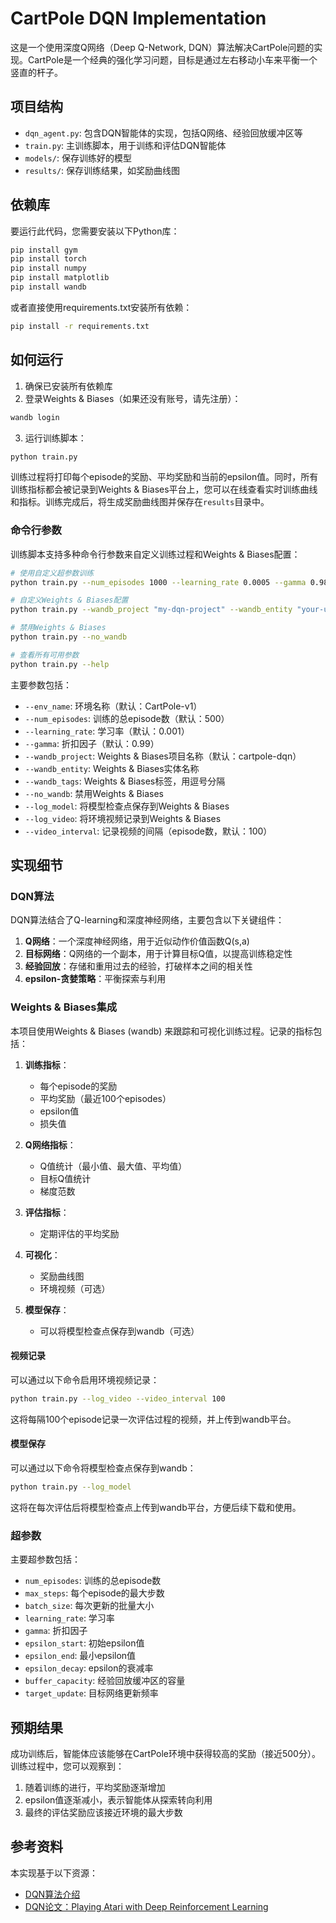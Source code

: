 # CartPole DQN Implementation

这是一个使用深度Q网络（Deep Q-Network, DQN）算法解决CartPole问题的实现。CartPole是一个经典的强化学习问题，目标是通过左右移动小车来平衡一个竖直的杆子。

## 项目结构

- `dqn_agent.py`: 包含DQN智能体的实现，包括Q网络、经验回放缓冲区等
- `train.py`: 主训练脚本，用于训练和评估DQN智能体
- `models/`: 保存训练好的模型
- `results/`: 保存训练结果，如奖励曲线图

## 依赖库

要运行此代码，您需要安装以下Python库：

```bash
pip install gym
pip install torch
pip install numpy
pip install matplotlib
pip install wandb
```

或者直接使用requirements.txt安装所有依赖：

```bash
pip install -r requirements.txt
```

## 如何运行

1. 确保已安装所有依赖库
2. 登录Weights & Biases（如果还没有账号，请先注册）：

```bash
wandb login
```

3. 运行训练脚本：

```bash
python train.py
```

训练过程将打印每个episode的奖励、平均奖励和当前的epsilon值。同时，所有训练指标都会被记录到Weights & Biases平台上，您可以在线查看实时训练曲线和指标。训练完成后，将生成奖励曲线图并保存在`results`目录中。

### 命令行参数

训练脚本支持多种命令行参数来自定义训练过程和Weights & Biases配置：

```bash
# 使用自定义超参数训练
python train.py --num_episodes 1000 --learning_rate 0.0005 --gamma 0.98

# 自定义Weights & Biases配置
python train.py --wandb_project "my-dqn-project" --wandb_entity "your-username" --wandb_tags "experiment,cartpole"

# 禁用Weights & Biases
python train.py --no_wandb

# 查看所有可用参数
python train.py --help
```

主要参数包括：

- `--env_name`: 环境名称（默认：CartPole-v1）
- `--num_episodes`: 训练的总episode数（默认：500）
- `--learning_rate`: 学习率（默认：0.001）
- `--gamma`: 折扣因子（默认：0.99）
- `--wandb_project`: Weights & Biases项目名称（默认：cartpole-dqn）
- `--wandb_entity`: Weights & Biases实体名称
- `--wandb_tags`: Weights & Biases标签，用逗号分隔
- `--no_wandb`: 禁用Weights & Biases
- `--log_model`: 将模型检查点保存到Weights & Biases
- `--log_video`: 将环境视频记录到Weights & Biases
- `--video_interval`: 记录视频的间隔（episode数，默认：100）

## 实现细节

### DQN算法

DQN算法结合了Q-learning和深度神经网络，主要包含以下关键组件：

1. **Q网络**：一个深度神经网络，用于近似动作价值函数Q(s,a)
2. **目标网络**：Q网络的一个副本，用于计算目标Q值，以提高训练稳定性
3. **经验回放**：存储和重用过去的经验，打破样本之间的相关性
4. **epsilon-贪婪策略**：平衡探索与利用

### Weights & Biases集成

本项目使用Weights & Biases (wandb) 来跟踪和可视化训练过程。记录的指标包括：

1. **训练指标**：
   - 每个episode的奖励
   - 平均奖励（最近100个episodes）
   - epsilon值
   - 损失值

2. **Q网络指标**：
   - Q值统计（最小值、最大值、平均值）
   - 目标Q值统计
   - 梯度范数

3. **评估指标**：
   - 定期评估的平均奖励

4. **可视化**：
   - 奖励曲线图
   - 环境视频（可选）

5. **模型保存**：
   - 可以将模型检查点保存到wandb（可选）

#### 视频记录

可以通过以下命令启用环境视频记录：

```bash
python train.py --log_video --video_interval 100
```

这将每隔100个episode记录一次评估过程的视频，并上传到wandb平台。

#### 模型保存

可以通过以下命令将模型检查点保存到wandb：

```bash
python train.py --log_model
```

这将在每次评估后将模型检查点上传到wandb平台，方便后续下载和使用。

### 超参数

主要超参数包括：

- `num_episodes`: 训练的总episode数
- `max_steps`: 每个episode的最大步数
- `batch_size`: 每次更新的批量大小
- `learning_rate`: 学习率
- `gamma`: 折扣因子
- `epsilon_start`: 初始epsilon值
- `epsilon_end`: 最小epsilon值
- `epsilon_decay`: epsilon的衰减率
- `buffer_capacity`: 经验回放缓冲区的容量
- `target_update`: 目标网络更新频率

## 预期结果

成功训练后，智能体应该能够在CartPole环境中获得较高的奖励（接近500分）。训练过程中，您可以观察到：

1. 随着训练的进行，平均奖励逐渐增加
2. epsilon值逐渐减小，表示智能体从探索转向利用
3. 最终的评估奖励应该接近环境的最大步数

## 参考资料

本实现基于以下资源：
- [DQN算法介绍](https://hrl.boyuai.com/chapter/2/dqn%E7%AE%97%E6%B3%95)
- [DQN论文：Playing Atari with Deep Reinforcement Learning](https://arxiv.org/abs/1312.5602)
